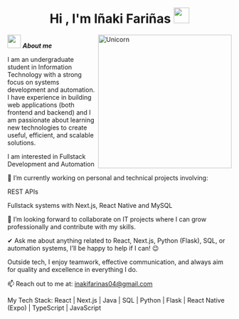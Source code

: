 <h1 align="center"><b>Hi , I'm Iñaki Fariñas </b><img src="https://media.giphy.com/media/hvRJCLFzcasrR4ia7z/giphy.gif" width="35"></h1>

<!--
**Bhargavi-hash/Bhargavi-hash** is a ✨ _special_ ✨ repository because its `README.md` (this file) appears on your GitHub profile.
-->

<img align="right" width=300px alt="Unicorn" src="https://c.tenor.com/GN73MKBawZYAAAAi/busy-cute.gif" />

<img src="https://media.giphy.com/media/ObNTw8Uzwy6KQ/giphy.gif" width="30px">&nbsp;***About me***

I am an undergraduate student in Information Technology with a strong focus on systems development and automation. I have experience in building web applications (both frontend and backend) and I am passionate about learning new technologies to create useful, efficient, and scalable solutions.

I am interested in Fullstack Development and Automation

🌱 I’m currently working on personal and technical projects involving:

REST APIs

Fullstack systems with Next.js, React Native and MySQL

👯 I’m looking forward to collaborate on IT projects where I can grow professionally and contribute with my skills.

✔ Ask me about anything related to React, Next.js, Python (Flask), SQL, or automation systems, I’ll be happy to help if I can! 😉<br>

Outside tech, I enjoy teamwork, effective communication, and always aim for quality and excellence in everything I do.

📫 Reach out to me at: <a href="mailto:inakifarinas04@gmail.com">inakifarinas04@gmail.com
</a>

My Tech Stack:
React | Next.js | Java | SQL | Python | Flask | React Native (Expo) | TypeScript | JavaScript
